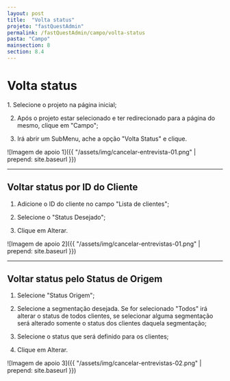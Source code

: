 ```yaml
---
layout: post
title:  "Volta status"
projeto: "fastQuestAdmin"
permalink: /fastQuestAdmin/campo/volta-status
pasta: "Campo"
mainsection: 8
section: 8.4
---
```

# Volta status

<div class="row" markdown="1">
<div class="6u 12u$(small)" markdown="1">
1. Selecione o projeto na página inicial;

2. Após o projeto estar selecionado e ter redirecionado para a página do mesmo, clique em "Campo";

3. Irá abrir um SubMenu, ache a opção "Volta Status" e clique.
</div>
<div class="6u 12u$(small)" markdown="1">
![Imagem de apoio 1]({{ "/assets/img/cancelar-entrevista-01.png" | prepend: site.baseurl }})
</div>                               
</div>

----
## Voltar status por ID do Cliente

1. Adicione o ID do cliente no campo "Lista de clientes";

2. Selecione o "Status Desejado";

3. Clique em Alterar.

![Imagem de apoio 2]({{ "/assets/img/cancelar-entrevistas-01.png" | prepend: site.baseurl }})

----

## Voltar status pelo Status de Origem

1. Selecione "Status Origem";

2. Selecione a segmentação desejada. Se for selecionado "Todos" irá alterar o status de todos clientes, se selecionar alguma segmentação será alterado somente o status dos clientes daquela segmentação;

3. Selecione o status que será definido para os clientes;

4. Clique em Alterar.

![Imagem de apoio 3]({{ "/assets/img/cancelar-entrevistas-02.png" | prepend: site.baseurl }})